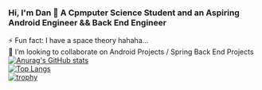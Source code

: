 ### Hi, I'm Dan 👋 A Cpmputer Science Student and an Aspiring Android Engineer && Back End Engineer 
⚡ Fun fact: I  have a space theory hahaha... <br>
👯 I’m looking to collaborate on Android Projects / Spring Back End Projects
[![Anurag's GitHub stats](https://github-readme-stats.vercel.app/api?username=dmwinzi&show_icons=true&theme=github_dark)]()<br>
[![Top Langs](https://github-readme-stats.vercel.app/api/top-langs/?username=dmwinzi&layout=compact&show_icons=true&theme=github_dark)](https://github.com/anuraghazra/github-readme-stats)<br>
[![trophy](https://github-profile-trophy.vercel.app/?username=dmwinzi&theme=darkhub)](https://github.com/ryo-ma/github-profile-trophy)


<!--
**Dmwinzi/Dmwinzi** is a ✨ _special_ ✨ repository because its `README.md` (this file) appears on your GitHub profile.

Here are some ideas to get you started:

- 🔭 I’m currently working on 
- 👯 I’m looking to collaborate on Android Projects / Spring Back End Projects
- 🤔 I’m looking for help with ...
- 💬 Ask me about ...
- 📫 How to reach me: 
- 😄 Pronouns: 
- ⚡ Fun fact: I  have a space theory hahaha...
-->
